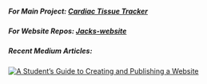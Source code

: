 ##### For Main Project: [Cardiac Tissue Tracker](https://gitlab.com/costa-lab/multi-tissue-tracking)

##### For Website Repos: [Jacks-website](https://github.com/jacks-website)

##### Recent Medium Articles:
<a target="_blank" href="https://github-readme-medium-recent-article.vercel.app/medium/@jack.f.murphy/0"><img src="https://github-readme-medium-recent-article.vercel.app/medium/@jack.f.murphy/0" alt="A Student’s Guide to Creating and Publishing a Website"> 

